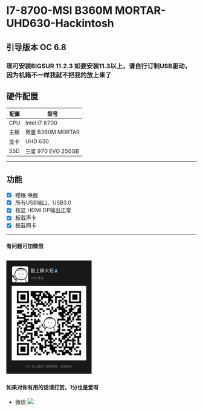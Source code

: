 # I7-8700-MSI B360M MORTAR-UHD630-Hackintosh

## 引导版本 OC 6.8
### 现可安装BIGSUR 11.2.3   如要安装11.3以上，请自行订制USB驱动，因为机箱不一样我就不把我的放上来了

## 硬件配置

| 配置 | 型号 |
| ---- | ---- |
| CPU | Intel i7 8700 |
| 主板 | 微星 B360M MORTAR |
| 显卡 | UHD 630 |
| SSD | 三星 970 EVO  250GB |
---
## 功能
+ [x] 睡眠 唤醒
+ [x] 所有USB端口、USB3.0
+ [x] 核显 HDMI DP输出正常
+ [x] 板载声卡
+ [x] 板载网卡
---
#### 有问题可加微信
![](https://github.com/STF4444/I7-8700-MSI-B360M-MORTAR-Hackintosh-/blob/main/%E8%81%94%E7%B3%BB%E6%96%B9%E5%BC%8F/WechatIMG13.jpg)
---
#### 如果对你有用的话请打赏，1分也是爱呀
* 微信
![](https://github.com/STF4444/I7-8700-MSI-B360M-MORTAR-Hackintosh-/blob/main/%E8%81%94%E7%B3%BB%E6%96%B9%E5%BC%8F/WechatIMG12jpg)
